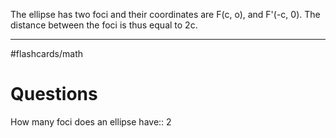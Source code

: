 The ellipse has two foci and their coordinates are F(c, o), and F'(-c, 0). The distance between the foci is thus equal to 2c.

----
#flashcards/math 
# Questions

How many foci does an ellipse have:: 2 <!--SR:!2024-08-15,237,290-->